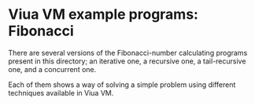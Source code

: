 # Viua VM example programs: Fibonacci

There are several versions of the Fibonacci-number calculating programs
present in this directory; an iterative one, a recursive one, a tail-recursive one, and
a concurrent one.

Each of them shows a way of solving a simple problem using different techniques
available in Viua VM.
